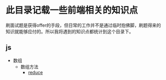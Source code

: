# 此目录记载一些前端相关的知识点
刷面试题是获得offer的手段，但日常的工作并不是通过临时抱佛脚，刷题得来的知识就能够应付的。所以我将遇到的知识点都统计到这个目录下。

## js
+ 数组
    + 数组方法
        + [reduce](js/array/reduce.md)
